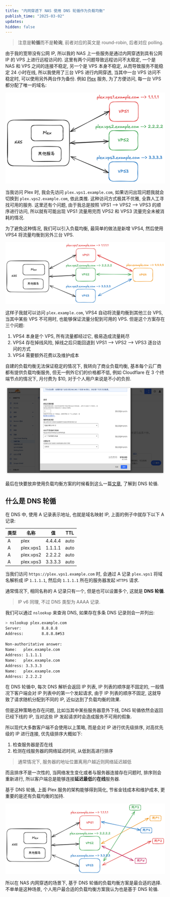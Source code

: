 ```yaml
---
title: "内网穿透下 NAS 使用 DNS 轮循作为负载均衡"
publish_time: "2025-03-02"
updates:
hidden: false
---
```


> 注意是**轮循**而不是**轮询**, 前者对应的英文是 round-robin, 后者对应 polling.

由于我的宽带没有公网 IP, 所以我的 NAS 上一些服务是通过内网穿透到具有公网 IP 的 VPS 上进行远程访问的. 这里有两个问题导致远程访问不太稳定, 一个是 NAS 和 VPS 之间的连接不稳定, 另一个是 VPS 本身不稳定, 从而导致服务不能稳定 24 小时在线, 所以我使用了三台 VPS 进行内网穿透, 当其中一台 VPS 访问不稳定时, 可以使用另外两台作为备份. 例如 [Plex](https://www.plex.tv) 服务, 为了方便访问, 每一台 VPS 都分配了唯一的域名:

![Plex 内网穿透示意图](./nat_traversal.png)

当我访问 Plex 时, 我会先访问 `plex.vps1.example.com`, 如果访问出现问题我就会切换到 `plex.vps2.example.com`, 依此类推. 这种访问方式极其不优雅, 全靠人工寻找可用的服务. 这里还有个问题, 由于我总是按照 VPS1 --> VPS2 --> VPS3 的顺序进行访问, 所以就有可能出现 VPS1 流量用完而 VPS2 和 VPS3 流量完全未被消耗的情况.

为了避免这种情况, 我们可以引入负载均衡, 最简单的做法是新增 VPS4, 然后使用 VPS4 将流量均衡到另外三台 VPS.

![使用额外的 VPS 作为入口](./using_vps_as_load_blancing.png)

这样子我就可以访问 `plex.example.com`, VPS4 自动将流量均衡到其他三台 VPS, 当其中某些 VPS 不可用时, 也能够保证流量分配到可用的 VPS. 但是这个方案存在三个问题:

1. VPS4 本身是个 VPS, 所有流量都经过它, 极易造成流量耗尽
2. VPS4 存在掉线风险, 掉线之后只能回退到 VPS1 --> VPS2 --> VPS3 逐台访问的方式
3. VPS4 需要额外花费以及维护成本

自建的负载均衡无法保证稳定的情况下, 我转向了商业负载均衡, 基本每个云厂商都有提供负载均衡服务, 但无一例外它们的价格都不低, 例如 Cloudflare 在 3 个终端节点的情况下, 月付费为 $10, 对于个人用户来说是不小的负担.

![Cloudflare 负载均衡价格](./cloudflare_load_blancing.png)

最后在快要放弃使用负载均衡方案的时候看到这么一篇[文章](https://blog.hyperknot.com/p/understanding-round-robin-dns), 了解到 DNS 轮循.

## 什么是 DNS 轮循

在 DNS 中, 使用 A 记录表示地址, 也就是域名映射 IP, 上面的例子中就存下以下 A 记录:

| 类型 | 名称      | 值      | TTL  |
| ---- | --------- | ------- | ---- |
| A    | plex      | 4.4.4.4 | auto |
| A    | plex.vps1 | 1.1.1.1 | auto |
| A    | plex.vps2 | 2.2.2.2 | auto |
| A    | plex.vps3 | 3.3.3.3 | auto |

当我们访问 `https://plex.vps1.example.com` 时, 会通过 A 记录 `plex.vps1` 将域名解析成 IP `1.1.1.1`, 然后向 `1.1.1.1` 所在的服务器发起 `HTTPS` 请求.

通常情况下, 相同名称的 A 记录只有一个, 但是也可以设置多个, 这就是 **DNS 轮循**.

> IP v6 同理, 不过 DNS 类型为 AAAA 记录.

我们可以通过 `nslookup` 来查询 DNS, 如果存在多条 DNS 记录则会一并列出:

```sh
> nslookup plex.example.com
Server:         8.8.8.8
Address:        8.8.8.8#53

Non-authoritative answer:
Name:   plex.example.com
Address: 1.1.1.1
Name:   plex.example.com
Address: 3.3.3.3
Name:   plex.example.com
Address: 2.2.2.2
```

在 DNS 轮循中, 每次 DNS 解析会返回 IP 列表, IP 列表的顺序是不固定的, 一般情况下客户端会对 IP 列表中的第一个发起请求, 由于 IP 列表的顺序不固定, 这就导致了请求随机分配到不同的 IP, 近似达到了负载均衡的效果.

但是这种策略也存在问题, 比如当其中某些服务器意外下线, DNS 轮循依然会返回已经下线的 IP, 当对这些 IP 发起请求时会造成服务不可用的假象.

所以现代大多数客户端不会使用以上策略, 而是会对 IP 进行优先级排序, 对高优先级的 IP 进行连接, 优先级排序大概如下:

1. 检查服务器是否在线
2. 检测在线服务器的网络延迟时间, 从低到高进行排序

> 通常情况下, 服务器的地址位置离用户越近则网络延迟越低

而且排序不是一次性的, 当网络发生变化或者与服务器连接存在问题时, 排序则会重新进行, 所以客户端总是能够连接**延迟最低**的**在线**服务器.

基于 DNS 轮循, 上面 Plex 服务的架构能够得到简化, 节省金钱成本和维护成本, 更重要的是还有负载均衡的加持.

![基于 DNS 轮循的负载均衡](./load-blancing_based_on_round-robin_dns.png)

所以在 NAS 内网穿透的场景下, 基于 DNS 轮循的负载均衡方案是最合适的选择. 不单单是这种场景, 个人用户最合适的负载均衡方案我认为也是基于 DNS 轮循.
